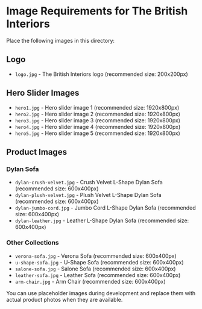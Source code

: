 # Image Requirements for The British Interiors

Place the following images in this directory:

## Logo
- `logo.jpg` - The British Interiors logo (recommended size: 200x200px)

## Hero Slider Images
- `hero1.jpg` - Hero slider image 1 (recommended size: 1920x800px)
- `hero2.jpg` - Hero slider image 2 (recommended size: 1920x800px)
- `hero3.jpg` - Hero slider image 3 (recommended size: 1920x800px)
- `hero4.jpg` - Hero slider image 4 (recommended size: 1920x800px)
- `hero5.jpg` - Hero slider image 5 (recommended size: 1920x800px)

## Product Images
### Dylan Sofa
- `dylan-crush-velvet.jpg` - Crush Velvet L-Shape Dylan Sofa (recommended size: 600x400px)
- `dylan-plush-velvet.jpg` - Plush Velvet L-Shape Dylan Sofa (recommended size: 600x400px)
- `dylan-jumbo-cord.jpg` - Jumbo Cord L-Shape Dylan Sofa (recommended size: 600x400px)
- `dylan-leather.jpg` - Leather L-Shape Dylan Sofa (recommended size: 600x400px)

### Other Collections
- `verona-sofa.jpg` - Verona Sofa (recommended size: 600x400px) 
- `u-shape-sofa.jpg` - U-Shape Sofa (recommended size: 600x400px)
- `salone-sofa.jpg` - Salone Sofa (recommended size: 600x400px)
- `leather-sofa.jpg` - Leather Sofa (recommended size: 600x400px)
- `arm-chair.jpg` - Arm Chair (recommended size: 600x400px)

You can use placeholder images during development and replace them with actual product photos when they are available. 